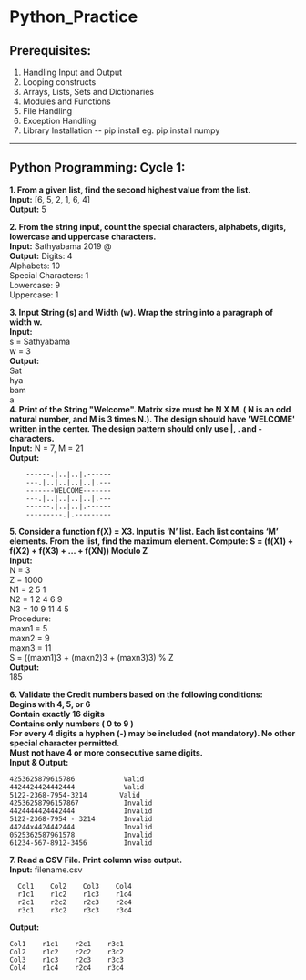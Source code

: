 # Python_Practice

## Prerequisites:
1.	Handling Input and Output
2.	Looping constructs
3.	Arrays, Lists, Sets and Dictionaries
4.	Modules and Functions
5.	File Handling
6.	Exception Handling
7.	Library Installation  -- pip install <name of the library> eg. pip install numpy
---------------------------------------------------------------------------------------------------------------------------------------

## Python Programming: Cycle 1:

**1. From a given list, find the second highest value from the list.**   
**Input:**   [6, 5, 2, 1, 6, 4]  
**Output:**   5  


**2. From the string input, count the special characters, alphabets, digits, lowercase and uppercase characters.   
Input:**   Sathyabama 2019 @   
**Output:**
		Digits: 			        4  
		Alphabets: 		        10  
		Special Characters: 	1  
		Lowercase: 		        9  
		Uppercase: 		        1  

**3. Input String (s) and Width (w). Wrap the string into a paragraph of width w.   
Input:**  
s = Sathyabama  
w = 3  
**Output:**  
	Sat  
	hya  
	bam  
	a  
**4. Print of the String "Welcome". Matrix size must be N X M. ( N is an odd natural number, and  M is 3 times N.). The design should have 'WELCOME' written in the center. The design pattern should only use |, . and - characters.   
Input:**   N = 7, M = 21  
**Output:** 
``` ---------.|.---------
    ------.|..|..|.------
    ---.|..|..|..|..|.---
    -------WELCOME-------
    ---.|..|..|..|..|.---
    ------.|..|..|.------
    ---------.|.---------     
 ```  
**5. Consider a function f(X) = X3. Input is ‘N’ list. Each list contains ‘M’ elements. From the list, find the maximum element. Compute: S = (f(X1) + f(X2) + f(X3) + … + f(XN)) Modulo Z   
Input:**  
N = 3  
Z = 1000  
N1 = 2 5 1  
N2 = 1 2 4 6 9  
N3 = 10 9 11 4 5  
Procedure:  
maxn1 = 5  
maxn2 = 9    
maxn3 = 11  
S = ((maxn1)3 + (maxn2)3 + (maxn3)3) % Z  
**Output:**  
	185  

**6. Validate the Credit numbers based on the following conditions:  
	Begins with 4, 5, or 6  
	Contain exactly 16 digits  
	Contains only numbers ( 0 to 9 )  
	For every 4 digits a hyphen (-) may be included (not mandatory). No other special character permitted.  
	Must not have 4 or more consecutive same digits.     
Input & Output:**  
```
4253625879615786		    Valid
4424424424442444		    Valid
5122-2368-7954-3214		   Valid
42536258796157867       	Invalid
4424444424442444        	Invalid
5122-2368-7954 - 3214   	Invalid
44244x4424442444        	Invalid
0525362587961578        	Invalid
61234-567-8912-3456 	    Invalid  
```

**7. Read a CSV File. Print column wise output.  
	Input:**   filename.csv  
  ```
    Col1	Col2	Col3	Col4
    r1c1	r1c2	r1c3	r1c4
    r2c1	r2c2	r2c3	r2c4  
    r3c1	r3c2	r3c3	r3c4
 ```
   **Output:**  
```
Col1	r1c1	r2c1	r3c1
Col2	r1c2	r2c2	r3c2
Col3	r1c3	r2c3	r3c3
Col4	r1c4	r2c4	r3c4 
    
```



